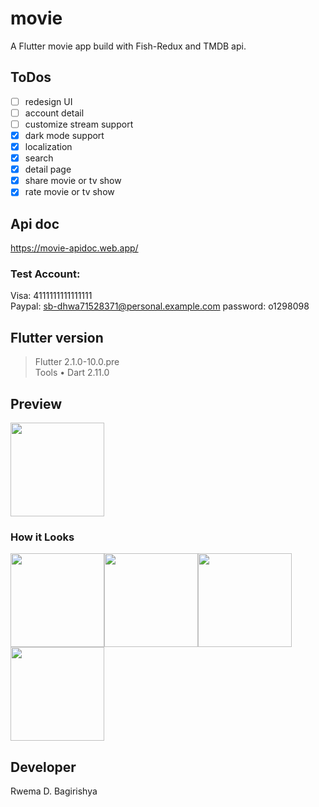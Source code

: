 # movie

A Flutter movie app build with Fish-Redux and TMDB api.  
## ToDos
- [ ] redesign UI
- [ ] account detail
- [ ] customize stream support 
- [x] dark mode support
- [x] localization
- [x] search 
- [x] detail page 
- [x] share movie or tv show
- [x] rate movie or tv show

## Api doc
<a href='https://movie-apidoc.web.app/'>https://movie-apidoc.web.app/</a>  

### Test Account:  
Visa: 4111111111111111  
Paypal: sb-dhwa71528371@personal.example.com   password: o1298098  

## Flutter version
>Flutter 2.1.0-10.0.pre  
>Tools • Dart 2.11.0  
## Preview 
<img src="https://github.com/o1298098/Flutter-Movie/blob/master/srceenshot/ios.gif" width="150">  

### How it Looks
<img src="https://github.com/o1298098/Flutter-Movie/blob/master/srceenshot/ios1.jpeg" width="150"><img src="https://github.com/o1298098/Flutter-Movie/blob/master/srceenshot/ios2.jpeg" width="150"><img src="https://github.com/o1298098/Flutter-Movie/blob/master/srceenshot/ios3.jpeg" width="150"><img src="https://github.com/o1298098/Flutter-Movie/blob/master/srceenshot/ios4.jpeg" width="150">  

## Developer
Rwema D. Bagirishya